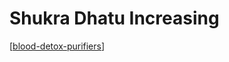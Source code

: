 # Shukra Dhatu Increasing

[[blood-detox-purifiers]]

[//begin]: # "Autogenerated link references for markdown compatibility"
[blood-detox-purifiers]: blood-detox-purifiers "Blood Detox Purifiers"
[//end]: # "Autogenerated link references"